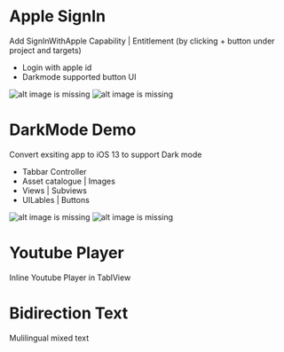 # Apple SignIn
Add SignInWithApple Capability | Entitlement (by clicking + button under project and targets)
- Login with apple id
- Darkmode supported button UI

![alt image is missing](https://res.cloudinary.com/atifcloud/image/upload/c_scale,h_700/v1572517879/4_bylvnz.png)
![alt image is missing](https://res.cloudinary.com/atifcloud/image/upload/c_scale,h_700/v1572517879/5_byasmo.png)

# DarkMode Demo
Convert exsiting app to iOS 13 to support Dark mode
- Tabbar Controller
- Asset catalogue | Images
- Views | Subviews
- UILables | Buttons

![alt image is missing](https://res.cloudinary.com/atifcloud/image/upload/c_scale,h_700/v1572519455/4_vazbgy.png)
![alt image is missing](https://res.cloudinary.com/atifcloud/image/upload/c_scale,h_700/v1572519455/5_wd5kay.png)

# Youtube Player
Inline Youtube Player in TablView

# Bidirection Text
Mulilingual mixed text
